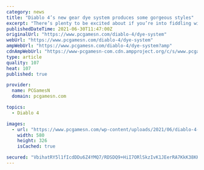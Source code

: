```yaml
---
category: news
title: "Diablo 4’s new gear dye system produces some gorgeous styles"
excerpt: "There’s plenty to be excited about if you’re into fiddling with your character’s look in Diablo 4. As we’ve reported, character customisation in this entry in the RPG game series is deeper than it’s ..."
publishedDateTime: 2021-06-30T11:47:00Z
originalUrl: "https://www.pcgamesn.com/diablo-4/dye-system"
webUrl: "https://www.pcgamesn.com/diablo-4/dye-system"
ampWebUrl: "https://www.pcgamesn.com/diablo-4/dye-system?amp"
cdnAmpWebUrl: "https://www-pcgamesn-com.cdn.ampproject.org/c/s/www.pcgamesn.com/diablo-4/dye-system?amp"
type: article
quality: 107
heat: 107
published: true

provider:
  name: PCGamesN
  domain: pcgamesn.com

topics:
  - Diablo 4

images:
  - url: "https://www.pcgamesn.com/wp-content/uploads/2021/06/diablo-4-fashion-rogues-580x326.jpg"
    width: 580
    height: 326
    isCached: true

secured: "VbihatRY5l1fIcdDDu6Z4YMQ7/RDSDQ9+HiI7ORlSkzIvK1JEerRA7KkK38KKG9FzQ0kjmThbAGK5n+69ryA0+1klR9a3WRDMw5QuvxVBBeJhHoacDZ3EQE4I3GsrMLouD/y+ejn0XB8HIPnJXebwZu62xrgeMim6RFnODMmxvz5o+5yFw3hkAMbs+DuigdJ/grbLTAIWn8WGOYrWcvS1DmTNUxecPL8yAoZDyNNYZPvgvz6dFrJ9fZzGczw/r7mulscQOb9xnQk9VgI7gfX33O93SxxhCIYYk7vGFBfx1xhjeqLa6f8pE7YIlIs6/oy3nnqXdwTxum1xe0mEQBu0x36kxZespff9/1DGQP5oaI=;lhAZIRQa5HAagQ2HJsZtVg=="
---
```


